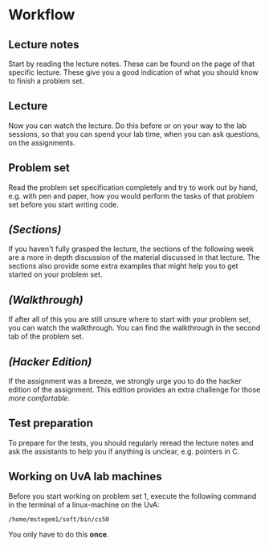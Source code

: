 # Workflow

## Lecture notes

Start by reading the lecture notes. These can be found on the page of that
specific lecture. These give you a good indication of what you should know to
finish a problem set.

## Lecture

Now you can watch the lecture. Do this before or on your way to the lab
sessions, so that you can spend your lab time, when you can ask questions, on
the assignments.

## Problem set

Read the problem set specification completely and try to work out by hand, e.g.
with pen and paper, how you would perform the tasks of that problem set before
you start writing code.

## *(Sections)*

If you haven't fully grasped the lecture, the sections of the following week
are a more in depth discussion of the material discussed in that lecture. The
sections also provide some extra examples that might help you to get started on
your problem set.

## *(Walkthrough)*

If after all of this you are still unsure where to start with your problem set,
you can watch the walkthrough. You can find the walkthrough in the second tab
of the problem set.

## *(Hacker Edition)*

If the assignment was a breeze, we strongly urge you to do the hacker edition
of the assignment. This edition provides an extra challenge for those *more
comfortable*.

## Test preparation

To prepare for the tests, you should regularly reread the lecture notes and ask
the assistants to help you if anything is unclear, e.g. pointers in C.

## Working on UvA lab machines

Before you start working on problem set 1, execute the following command in the
terminal of a linux-machine on the UvA:

	/home/mstegem1/soft/bin/cs50

You only have to do this **once**.

